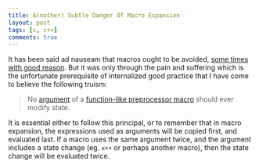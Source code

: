 ```yaml
---
title: A(nother) Subtle Danger Of Macro Expansion
layout: post
tags: [c, c++]
comments: true
---
```


It has been said ad nauseam that macros ought to be avoided, [some times with good reason](http://stackoverflow.com/questions/14041453/why-are-preprocessor-macros-evil-and-what-are-the-alternatives). But it was only through the pain and suffering which is the unfortunate prerequisite of internalized good practice that I have come to believe the following truism:

> No [argument](https://gcc.gnu.org/onlinedocs/cpp/Macro-Arguments.html) of a [function-like preprocessor macro](https://gcc.gnu.org/onlinedocs/cpp/Function-like-Macros.html) should ever modify state.

It is essential either to follow this principal, or to remember that in macro expansion, the expressions used as arguments will be copied first, and evaluated last. If a macro uses the same argument twice, and the argument includes a state change (eg. `x++` or perhaps another macro), then the state change will be evaluated twice.